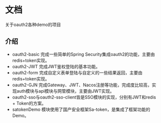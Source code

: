 # 文档
关于oauth2各种demo的项目

## 介绍
- oauth2-basic 完成一些简单的Spring Security集成oauth2的功能，主要由redis+token实现。
- oauth2-JWT 完成JWT鉴权登陆的基本功能。
- oauth2-form 完成自定义表单登陆与自定义的一些结果返回，主要由redis+token实现。
- oauth2-GJN 完成Gateway、JWT、Nacos注册等功能，完成度比较高，实现auth模块与api模块与网管模块，主要由JWT实现。
- oauth2-sso与oauth2-sso-client皆是SSO模块的实现，分别有JWT和redis + Token的方案。
- satokenDemo 模块使用了国产安全框架Sa-token，是集成了框架功能的Demo。
